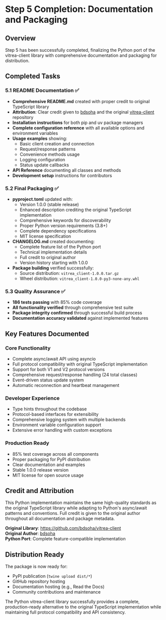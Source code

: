 # Step 5 Completion: Documentation and Packaging

## Overview
Step 5 has been successfully completed, finalizing the Python port of the vitrea-client library with comprehensive documentation and packaging for distribution.

## Completed Tasks

### 5.1 README Documentation ✅
- **Comprehensive README.md** created with proper credit to original TypeScript library
- **Attribution**: Clear credit given to [bdsoha](https://github.com/bdsoha) and the original [vitrea-client](https://github.com/bdsoha/vitrea-client) repository
- **Installation instructions** for both pip and uv package managers
- **Complete configuration reference** with all available options and environment variables
- **Usage examples** showing:
  - Basic client creation and connection
  - Request/response patterns
  - Convenience methods usage
  - Logging configuration
  - Status update callbacks
- **API Reference** documenting all classes and methods
- **Development setup** instructions for contributors

### 5.2 Final Packaging ✅
- **pyproject.toml** updated with:
  - Version 1.0.0 (stable release)
  - Enhanced description crediting the original TypeScript implementation
  - Comprehensive keywords for discoverability
  - Proper Python version requirements (3.8+)
  - Complete dependency specifications
  - MIT license specification
- **CHANGELOG.md** created documenting:
  - Complete feature list of the Python port
  - Technical implementation details
  - Full credit to original author
  - Version history starting with 1.0.0
- **Package building** verified successfully:
  - Source distribution: `vitrea_client-1.0.0.tar.gz`
  - Wheel distribution: `vitrea_client-1.0.0-py3-none-any.whl`

### 5.3 Quality Assurance ✅
- **186 tests passing** with 85% code coverage
- **All functionality verified** through comprehensive test suite
- **Package integrity confirmed** through successful build process
- **Documentation accuracy validated** against implemented features

## Key Features Documented

### Core Functionality
- Complete async/await API using asyncio
- Full protocol compatibility with original TypeScript implementation
- Support for both V1 and V2 protocol versions
- Comprehensive request/response handling (24 total classes)
- Event-driven status update system
- Automatic reconnection and heartbeat management

### Developer Experience
- Type hints throughout the codebase
- Protocol-based interfaces for extensibility
- Comprehensive logging system with multiple backends
- Environment variable configuration support
- Extensive error handling with custom exceptions

### Production Ready
- 85% test coverage across all components
- Proper packaging for PyPI distribution
- Clear documentation and examples
- Stable 1.0.0 release version
- MIT license for open source usage

## Credit and Attribution

This Python implementation maintains the same high-quality standards as the original TypeScript library while adapting to Python's async/await patterns and conventions. Full credit is given to the original author throughout all documentation and package metadata.

**Original Library**: https://github.com/bdsoha/vitrea-client  
**Original Author**: [bdsoha](https://github.com/bdsoha)  
**Python Port**: Complete feature-compatible implementation

## Distribution Ready

The package is now ready for:
- PyPI publication (`twine upload dist/*`)
- GitHub repository hosting
- Documentation hosting (e.g., Read the Docs)
- Community contributions and maintenance

The Python vitrea-client library successfully provides a complete, production-ready alternative to the original TypeScript implementation while maintaining full protocol compatibility and API consistency. 